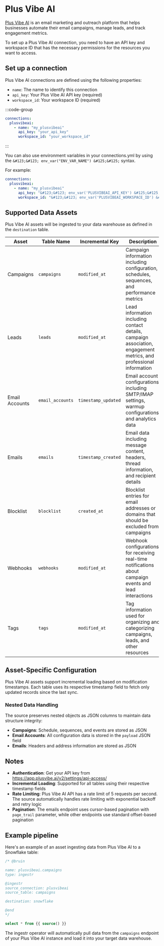 # Plus Vibe AI

[Plus Vibe AI](https://plusvibe.ai/) is an email marketing and outreach platform that helps businesses automate their email campaigns, manage leads, and track engagement metrics.

To set up a Plus Vibe AI connection, you need to have an API key and workspace ID that has the necessary permissions for the resources you want to access.

## Set up a connection

Plus Vibe AI connections are defined using the following properties:

- `name`: The name to identify this connection
- `api_key`: Your Plus Vibe AI API key (required)
- `workspace_id`: Your workspace ID (required)

:::code-group
```yaml [connections.yml]
connections:
  plusvibeai:
    - name: "my_plusvibeai"
      api_key: "your_api_key"
      workspace_id: "your_workspace_id"
```
:::

You can also use environment variables in your connections.yml by using the `&#123;&#123; env_var("ENV_VAR_NAME") &#125;&#125;` syntax.

For example:
```yaml
connections:
  plusvibeai:
    - name: "my_plusvibeai"
      api_key: "&#123;&#123; env_var('PLUSVIBEAI_API_KEY') &#125;&#125;"
      workspace_id: "&#123;&#123; env_var('PLUSVIBEAI_WORKSPACE_ID') &#125;&#125;"
```

## Supported Data Assets

Plus Vibe AI assets will be ingested to your data warehouse as defined in the `destination` table.

| Asset                | Table Name        | Incremental Key | Description                                                                                                                                        |
|----------------------|-------------------|-----------------|--------------------------------------------------------------------------------------------------------------------------------------------------|
| Campaigns            | `campaigns`       | `modified_at`   | Campaign information including configuration, schedules, sequences, and performance metrics                                                       |
| Leads                | `leads`           | `modified_at`   | Lead information including contact details, campaign association, engagement metrics, and professional information                                 |
| Email Accounts       | `email_accounts`  | `timestamp_updated` | Email account configurations including SMTP/IMAP settings, warmup configurations, and analytics data                                              |
| Emails               | `emails`          | `timestamp_created` | Email data including message content, headers, thread information, and recipient details                                                          |
| Blocklist            | `blocklist`       | `created_at`    | Blocklist entries for email addresses or domains that should be excluded from campaigns                                                           |
| Webhooks             | `webhooks`        | `modified_at`   | Webhook configurations for receiving real-time notifications about campaign events and lead interactions                                          |
| Tags                 | `tags`            | `modified_at`   | Tag information used for organizing and categorizing campaigns, leads, and other resources                                                        |

## Asset-Specific Configuration

Plus Vibe AI assets support incremental loading based on modification timestamps. Each table uses its respective timestamp field to fetch only updated records since the last sync.

### Nested Data Handling

The source preserves nested objects as JSON columns to maintain data structure integrity:

- **Campaigns**: Schedule, sequences, and events are stored as JSON
- **Email Accounts**: All configuration data is stored in the `payload` JSON field
- **Emails**: Headers and address information are stored as JSON

## Notes

- **Authentication**: Get your API key from https://app.plusvibe.ai/v2/settings/api-access/
- **Incremental Loading**: Supported for all tables using their respective timestamp fields
- **Rate Limiting**: Plus Vibe AI API has a rate limit of 5 requests per second. The source automatically handles rate limiting with exponential backoff and retry logic
- **Pagination**: The emails endpoint uses cursor-based pagination with `page_trail` parameter, while other endpoints use standard offset-based pagination

## Example pipeline

Here's an example of an asset ingesting data from Plus Vibe AI to a Snowflake table:

```sql
/* @bruin

name: plusvibeai.campaigns
type: ingestr

@ingestr
source_connection: plusvibeai
source_table: campaigns

destination: snowflake

@end
*/

select * from {{ source() }}
```

The ingestr operator will automatically pull data from the `campaigns` endpoint of your Plus Vibe AI instance and load it into your target data warehouse.
